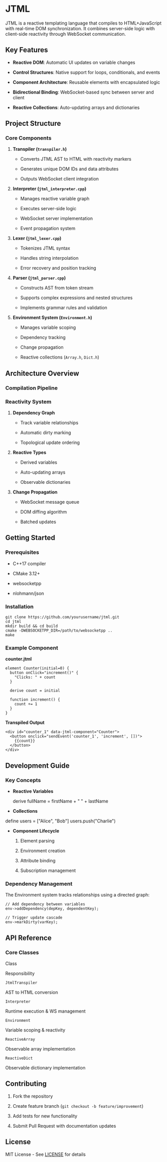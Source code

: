 
# JTML

JTML is a reactive templating language that compiles to HTML+JavaScript with real-time DOM synchronization. It combines server-side logic with client-side reactivity through WebSocket communication.

## Key Features

-   **Reactive DOM**: Automatic UI updates on variable changes
    
-   **Control Structures**: Native support for loops, conditionals, and events
    
-   **Component Architecture**: Reusable elements with encapsulated logic
    
-   **Bidirectional Binding**: WebSocket-based sync between server and client
    
-   **Reactive Collections**: Auto-updating arrays and dictionaries
    

## Project Structure

### Core Components

1.  **Transpiler (`transpiler.h`)**
    
    -   Converts JTML AST to HTML with reactivity markers
        
    -   Generates unique DOM IDs and data attributes
        
    -   Outputs WebSocket client integration
        
2.  **Interpreter (`jtml_interpreter.cpp`)**
    
    -   Manages reactive variable graph
        
    -   Executes server-side logic
        
    -   WebSocket server implementation
        
    -   Event propagation system
        
3.  **Lexer (`jtml_lexer.cpp`)**
    
    -   Tokenizes JTML syntax
        
    -   Handles string interpolation
        
    -   Error recovery and position tracking
        
4.  **Parser (`jtml_parser.cpp`)**
    
    -   Constructs AST from token stream
        
    -   Supports complex expressions and nested structures
        
    -   Implements grammar rules and validation
        
5.  **Environment System (`Environment.h`)**
    
    -   Manages variable scoping
        
    -   Dependency tracking
        
    -   Change propagation
        
    -   Reactive collections (`Array.h`,  `Dict.h`)
        

## Architecture Overview

### Compilation Pipeline

### Reactivity System

1.  **Dependency Graph**
    
    -   Track variable relationships
        
    -   Automatic dirty marking
        
    -   Topological update ordering
        
2.  **Reactive Types**
    
    -   Derived variables
        
    -   Auto-updating arrays
        
    -   Observable dictionaries
        
3.  **Change Propagation**
    
    -   WebSocket message queue
        
    -   DOM diffing algorithm
        
    -   Batched updates
        

## Getting Started

### Prerequisites

-   C++17 compiler
    
-   CMake 3.12+
    
-   websocketpp
    
-   nlohmann/json
    

### Installation



    git clone https://github.com/yourusername/jtml.git
    cd jtml
    mkdir build && cd build
    cmake -DWEBSOCKETPP_DIR=/path/to/websocketpp ..
    make

### Example Component

**counter.jtml**


    element Counter(initial=0) {
      button onClick="increment()" {
        "Clicks: " + count
      }
      
      derive count = initial
      
      function increment() {
        count += 1
      }
    }

**Transpiled Output**



    <div id="counter_1" data-jtml-component="Counter">
      <button onclick="sendEvent('counter_1', 'increment', [])">
        {{count}}
      </button>
    </div>



## Development Guide

### Key Concepts

-   **Reactive Variables**

        
       
    derive fullName = firstName + " " + lastName
    
-   **Collections**
    
   
define users = ["Alice", "Bob"]
users.push("Charlie")
    
-   **Component Lifecycle**
    
    1.  Element parsing
        
    2.  Environment creation
        
    3.  Attribute binding
        
    4.  Subscription management
        

### Dependency Management

The Environment system tracks relationships using a directed graph:



    // Add dependency between variables
    env->addDependency(depKey, dependentKey);
    
    // Trigger update cascade
    env->markDirty(varKey);



## API Reference

### Core Classes

Class

Responsibility

`JtmlTranspiler`

AST to HTML conversion

`Interpreter`

Runtime execution & WS management

`Environment`

Variable scoping & reactivity

`ReactiveArray`

Observable array implementation

`ReactiveDict`

Observable dictionary implementation

## Contributing

1.  Fork the repository
    
2.  Create feature branch (`git checkout -b feature/improvement`)
    
3.  Add tests for new functionality
    
4.  Submit Pull Request with documentation updates
    

## License

MIT License - See  [LICENSE](https://chat.deepseek.com/a/chat/s/LICENSE)  for details
